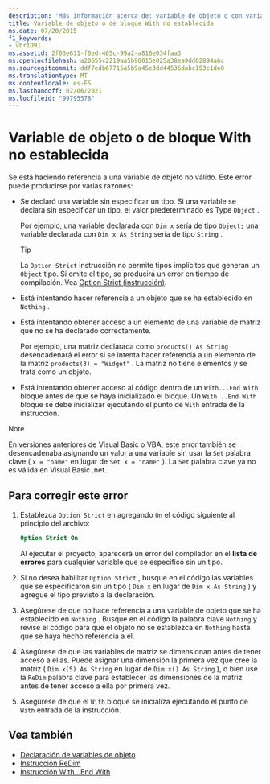 ```yaml
---
description: 'Más información acerca de: variable de objeto o con variable de bloque no establecida'
title: Variable de objeto o de bloque With no establecida
ms.date: 07/20/2015
f1_keywords:
- vbrID91
ms.assetid: 2f03e611-f0ed-465c-99a2-a816e034faa3
ms.openlocfilehash: a20655c2219aa5b90015e025a38ea9dd02894a6c
ms.sourcegitcommit: ddf7edb67715a5b9a45e3dd44536dabc153c1de0
ms.translationtype: MT
ms.contentlocale: es-ES
ms.lasthandoff: 02/06/2021
ms.locfileid: "99795578"
---
```

# <a name="object-variable-or-with-block-variable-not-set"></a>Variable de objeto o de bloque With no establecida

Se está haciendo referencia a una variable de objeto no válido. Este error puede producirse por varias razones:

- Se declaró una variable sin especificar un tipo. Si una variable se declara sin especificar un tipo, el valor predeterminado es Type `Object` .

    Por ejemplo, una variable declarada con `Dim x` sería de tipo `Object;` una variable declarada con `Dim x As String` sería de tipo `String` .

    > [!TIP]
    > La `Option Strict` instrucción no permite tipos implícitos que generan un `Object` tipo. Si omite el tipo, se producirá un error en tiempo de compilación. Vea [Option Strict (instrucción)](../statements/option-strict-statement.md).

- Está intentando hacer referencia a un objeto que se ha establecido en `Nothing` .

- Está intentando obtener acceso a un elemento de una variable de matriz que no se ha declarado correctamente.

    Por ejemplo, una matriz declarada como `products() As String` desencadenará el error si se intenta hacer referencia a un elemento de la matriz `products(3) = "Widget"` . La matriz no tiene elementos y se trata como un objeto.

- Está intentando obtener acceso al código dentro de un `With...End With` bloque antes de que se haya inicializado el bloque.   Un `With...End With` bloque se debe inicializar ejecutando el punto de `With` entrada de la instrucción.

> [!NOTE]
> En versiones anteriores de Visual Basic o VBA, este error también se desencadenaba asignando un valor a una variable sin usar la `Set` palabra clave ( `x = "name"` en lugar de `Set x = "name"` ). La `Set` palabra clave ya no es válida en Visual Basic .net.

## <a name="to-correct-this-error"></a>Para corregir este error

1. Establezca `Option Strict` en agregando `On` el código siguiente al principio del archivo:

    ```vb
    Option Strict On
    ```

    Al ejecutar el proyecto, aparecerá un error del compilador en el **lista de errores** para cualquier variable que se especificó sin un tipo.

2. Si no desea habilitar `Option Strict` , busque en el código las variables que se especificaron sin un tipo ( `Dim x` en lugar de `Dim x As String` ) y agregue el tipo previsto a la declaración.

3. Asegúrese de que no hace referencia a una variable de objeto que se ha establecido en `Nothing` .  Busque en el código la palabra clave `Nothing` y revise el código para que el objeto no se establezca en `Nothing` hasta que se haya hecho referencia a él.

4. Asegúrese de que las variables de matriz se dimensionan antes de tener acceso a ellas. Puede asignar una dimensión la primera vez que cree la matriz ( `Dim x(5) As String` en lugar de `Dim x() As String` ), o bien use la `ReDim` palabra clave para establecer las dimensiones de la matriz antes de tener acceso a ella por primera vez.

5. Asegúrese de que el `With` bloque se inicializa ejecutando el punto de `With` entrada de la instrucción.

## <a name="see-also"></a>Vea también

- [Declaración de variables de objeto](../../programming-guide/language-features/variables/object-variable-declaration.md)
- [Instrucción ReDim](../statements/redim-statement.md)
- [Instrucción With...End With](../statements/with-end-with-statement.md)
